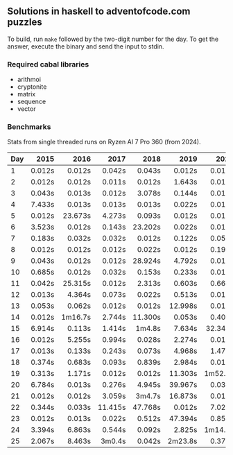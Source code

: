 ## Solutions in haskell to adventofcode.com puzzles

To build, run `make` followed by the two-digit number for the day.
To get the answer, execute the binary and send the input to stdin.

### Required cabal libraries

* arithmoi
* cryptonite
* matrix
* sequence
* vector

### Benchmarks

Stats from single threaded runs on Ryzen AI 7 Pro 360 (from 2024).

| Day |   2015 |   2016 |   2017 |   2018 |   2019 |   2020 |   2021 |   2022 |   2023 |   2024 |
|-----|-------:|-------:|-------:|-------:|-------:|-------:|-------:|-------:|-------:|-------:|
| 1  |  0.012s | 0.012s | 0.042s | 0.043s | 0.012s | 0.012s | 0.022s | 0.012s | 0.012s | 0.012s |
| 2  |  0.012s | 0.012s | 0.011s | 0.012s | 1.643s | 0.013s | 0.013s | 0.013s | 0.013s | 0.012s |
| 3  |  0.043s | 0.013s | 0.012s | 3.078s | 0.144s | 0.012s | 0.012s | 0.012s | 0.012s | 0.012s |
| 4  |  7.433s | 0.013s | 0.013s | 0.013s | 0.022s | 0.013s | 0.023s | 0.013s | 0.012s | 0.012s |
| 5  |  0.012s | 23.673s | 4.273s | 0.093s | 0.012s | 0.012s | 0.144s | 0.012s | 0.012s | 0.032s |
| 6  |  3.523s | 0.012s | 0.143s | 23.202s | 0.022s | 0.012s | 0.012s | 0.012s | 0.032s | 0.702s |
| 7  |  0.183s | 0.032s | 0.032s | 0.012s | 0.122s | 0.053s | 5.372s | 0.023s | 0.012s | 0.172s |
| 8  |  0.012s | 0.012s | 0.012s | 0.022s | 0.012s | 0.193s | 0.012s | 0.012s | 0.322s | 0.012s |
| 9  |  0.043s | 0.012s | 0.012s | 28.924s | 4.792s | 0.013s | 0.013s | 0.174s | 0.013s | 2.624s |
| 10  |  0.685s | 0.012s | 0.032s | 0.153s | 0.233s | 0.012s | 0.012s | 0.012s | 1.393s | 0.012s |
| 11  |  0.042s | 25.315s | 0.012s | 2.313s | 0.603s | 0.667s | 0.023s | 0.559s | 0.012s | 0.032s |
| 12  |  0.013s | 4.364s | 0.073s | 0.022s | 0.513s | 0.013s | 0.653s | 3.344s | 0.523s | 0.104s |
| 13  |  0.053s | 0.062s | 0.012s | 0.012s | 12.998s | 0.012s | 0.013s | 0.033s | 0.012s | 0.012s |
| 14  |  0.012s | 1m16.7s | 2.744s | 11.300s | 0.053s | 0.405s | 45.967s | 2.864s | 0.868s | 1.783s |
| 15  |  6.914s | 0.113s | 1.414s | 1m4.8s | 7.634s | 32.344s | 0.054s | 0.922s | 0.023s | 0.022s |
| 16  |  0.012s | 5.255s | 0.994s | 0.028s | 2.274s | 0.012s | 0.012s | 22.496s | 1.283s | 6.045s |
| 17  |  0.013s | 0.133s | 0.243s | 0.073s | 4.968s | 1.473s | 13.173s | 0.133s | 28.127s | 0.012s |
| 18  |  0.374s | 0.683s | 0.093s | 0.839s | 2.984s | 0.012s | 0.763s | 0.052s | 0.012s | 5.603s |
| 19  |  0.313s | 1.171s | 0.012s | 0.012s | 11.303s | 1m52.3s | 8.633s | 9m23.7s | 0.013s | 0.062s |
| 20  |  6.784s | 0.013s | 0.276s | 4.945s | 39.967s | 0.033s | 0.806s | 1m33.2s | 0.093s | 0.653s |
| 21  |  0.012s | 0.012s | 3.059s | 3m4.7s | 16.873s | 0.013s | 1m12.8s | 0.023s | 1.224s | 3h46m57.9s |
| 22  |  0.344s | 0.033s | 11.415s | 47.768s | 0.012s | 7.023s | 0.063s | 0.022s | 1.093s | 6.212s |
| 23  |  0.012s | 0.013s | 0.022s | 0.512s | 47.394s | 0.853s | 11.363s | 5.258s | 44.454s | 0.083s |
| 24  |  3.394s | 6.863s | 0.544s | 0.092s | 2.825s | 1m14.9s | 2m49.7s | 2.772s | 0.242s | 0.012s |
| 25  |  2.067s | 8.463s | 3m0.4s | 0.042s | 2m23.8s | 0.377s | 1.584s | 0.013s | 1m0.5s | 0.012s |
